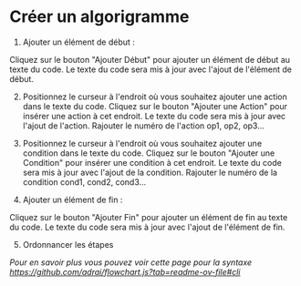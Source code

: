 # Créer un algorigramme 

1. Ajouter un élément de début :

Cliquez sur le bouton "Ajouter Début" pour ajouter un élément de début au texte du code.
Le texte du code sera mis à jour avec l'ajout de l'élément de début.

2. Positionnez le curseur à l'endroit où vous souhaitez ajouter une action dans le texte du code.
Cliquez sur le bouton "Ajouter une Action" pour insérer une action à cet endroit.
Le texte du code sera mis à jour avec l'ajout de l'action.
Rajouter le numéro de l'action op1, op2, op3...

3. Positionnez le curseur à l'endroit où vous souhaitez ajouter une condition dans le texte du code.
Cliquez sur le bouton "Ajouter une Condition" pour insérer une condition à cet endroit.
Le texte du code sera mis à jour avec l'ajout de la condition.
Rajouter le numéro de la condition cond1, cond2, cond3...

4. Ajouter un élément de fin :

Cliquez sur le bouton "Ajouter Fin" pour ajouter un élément de fin au texte du code.
Le texte du code sera mis à jour avec l'ajout de l'élément de fin.

5. Ordonnancer les étapes

_Pour en savoir plus vous pouvez voir cette page pour la syntaxe https://github.com/adrai/flowchart.js?tab=readme-ov-file#cli_